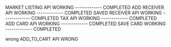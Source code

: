 MARKET LISTING API WORKING ------------- COMPLETED
ADD RECEIVER API WORKING ------------- COMPLETED
SAVED RECEIVER API WORKING ------------- COMPLETED
TAX API WORKING ------------- COMPLETED
ADD CARD API WORKING ------------- COMPLETED
SAVE CARD WORKING ------------- COMPLETED





wrong 
ADD_TO_CART API WRONG

